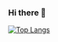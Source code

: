 ### Hi there 👋

[![Top Langs](https://github-readme-stats.vercel.app/api/top-langs/?username=karldreher&layout=compact&count_private=true&langs_count=10)](https://github.com/anuraghazra/github-readme-stats)
